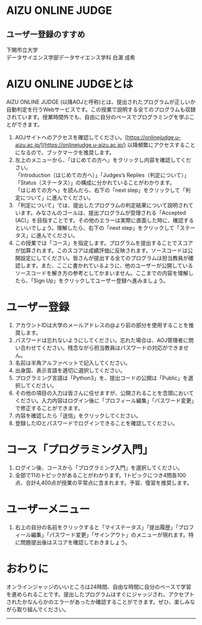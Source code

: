 # AIZU ONLINE JUDGE

## ユーザー登録のすすめ

下関市立大学  
データサイエンス学部データサイエンス学科
白濵 成希

# AIZU ONLINE JUDGEとは

AIZU ONLINE JUDGE (以降AOJと呼称)とは、提出されたプログラムが正しいか自動判定を行うWebサービスです。この授業で説明する全てのプログラムも収録されています。授業時間外でも、自由に自分のペースでプログラミングを学ぶことができます。

1. AOJサイトへのアクセスを確認してください。[https://onlinejudge.u-aizu.ac.jp/](https://onlinejudge.u-aizu.ac.jp/) 以降頻繁にアクセスすることになるので、ブックマークを推奨します。  
2. 左上のメニューから、「はじめての方へ」をクリックし内容を確認してください。  
   「Introduction（はじめての方へ）」「Judges’s Replies（判定について）」「Status（ステータス）」の構成に分かれていることがわかります。  
   「はじめての方へ」を読んだら、右下の「next step」をクリックして「判定について」に進んでください。  
3. 「判定について」では、提出したプログラムの判定結果について説明されています。みなさんのゴールは、提出プログラムが受理される「Accepted (AC)」を目指すことです。その他のエラーは実際に直面した時に、確認するといいでしょう。理解したら、右下の「next step」をクリックして「ステータス」に進んでください。  
4. この授業では「コース」を指定します。プログラムを提出することでスコアが加算されます。このスコアは成績評価に反映されます。ソースコードは公開設定にしてください。皆さんが提出する全てのプログラムは担当教員が確認します。また、ここに書かれているように、他のユーザーが公開しているソースコードを解き方の参考としてかまいません。ここまでの内容を理解したら、「Sign Up」をクリックしてユーザー登録へ進みましょう。

# ユーザー登録

1. アカウントIDは大学のメールアドレスの@より前の部分を使用することを推奨します。  
2. パスワードは忘れないようにしてください。忘れた場合は、AOJ管理者に問い合わせてください。残念ながら担当教員はパスワードの対応ができません。  
3. 名前は半角アルファベットで記入してください。  
4. 出身国、表示言語を適切に選択してください。  
5. プログラミング言語は「Python3」を、提出コードの公開は「Public」を選択してください。  
6. その他の項目の入力は皆さんに任せますが、公開されることを念頭においてください。入力内容はログイン後に「プロフィール編集」「パスワード変更」で修正することができます。  
7. 内容を確認したら「送信」をクリックしてください。  
8. 登録したIDとパスワードでログインできることを確認してください。

# コース「プログラミング入門」

1. ログイン後、コースから「プログラミング入門」を選択してください。  
2. 全部で11のトピックがあることがわかります。1トピックにつき4問各100点、合計4,400点が授業の平常点に含まれます。予習、復習を推奨します。

# ユーザーメニュー

1. 右上の自分の名前をクリックすると「マイステータス」「提出履歴」「プロフィール編集」「パスワード変更」「サインアウト」のメニューが現れます。特に問題提出後はスコアを確認しておきましょう。

# おわりに

オンラインジャッジのいいところは24時間、自由な時間に自分のペースで学習を進められることです。提出したプログラムはすぐにジャッジされ、アクセプトされたかなんらかのエラーがあったか確認することができます。ぜひ、楽しみながら取り組んでください。

---

